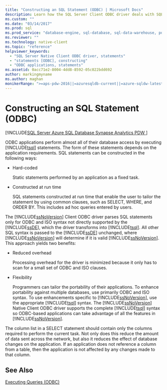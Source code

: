 ```yaml
---
title: "Constructing an SQL Statement (ODBC) | Microsoft Docs"
description: Learn how the SQL Server Client ODBC driver deals with SQL statements, parsing some into Transact-SQL statements and passing others to the database unchanged.
ms.custom: ""
ms.date: "03/14/2017"
ms.prod: sql
ms.prod_service: "database-engine, sql-database, sql-data-warehouse, pdw"
ms.reviewer: ""
ms.technology: native-client
ms.topic: "reference"
helpviewer_keywords: 
  - "SQL Server Native Client ODBC driver, statements"
  - "statements [ODBC], constructing"
  - "ODBC applications, statements"
ms.assetid: 0acc71e2-8004-4dd8-8592-05c022bdd692
author: markingmyname
ms.author: maghan
monikerRange: ">=aps-pdw-2016||=azuresqldb-current||=azure-sqldw-latest||>=sql-server-2016||=sqlallproducts-allversions||>=sql-server-linux-2017||=azuresqldb-mi-current"
---
```

# Constructing an SQL Statement (ODBC)
[!INCLUDE[SQL Server Azure SQL Database Synapse Analytics PDW ](../../includes/applies-to-version/sql-asdb-asdbmi-asdw-pdw.md)]

  ODBC applications perform almost all of their database access by executing [!INCLUDE[tsql](../../includes/tsql-md.md)] statements. The form of these statements depends on the application requirements. SQL statements can be constructed in the following ways:  
  
-   Hard-coded  
  
     Static statements performed by an application as a fixed task.  
  
-   Constructed at run time  
  
     SQL statements constructed at run time that enable the user to tailor the statement by using common clauses, such as SELECT, WHERE, and ORDER BY. This includes ad hoc queries entered by users.  
  
 The [!INCLUDE[ssNoVersion](../../includes/ssnoversion-md.md)] Client ODBC driver parses SQL statements only for ODBC and ISO syntax not directly supported by the [!INCLUDE[ssDE](../../includes/ssde-md.md)], which the driver transforms into [!INCLUDE[tsql](../../includes/tsql-md.md)]. All other SQL syntax is passed to the [!INCLUDE[ssDE](../../includes/ssde-md.md)] unchanged, where [!INCLUDE[ssNoVersion](../../includes/ssnoversion-md.md)] will determine if it is valid [!INCLUDE[ssNoVersion](../../includes/ssnoversion-md.md)]. This approach yields two benefits:  
  
-   Reduced overhead  
  
     Processing overhead for the driver is minimized because it only has to scan for a small set of ODBC and ISO clauses.  
  
-   Flexibility  
  
     Programmers can tailor the portability of their applications. To enhance portability against multiple databases, use primarily ODBC and ISO syntax. To use enhancements specific to [!INCLUDE[ssNoVersion](../../includes/ssnoversion-md.md)], use the appropriate [!INCLUDE[tsql](../../includes/tsql-md.md)] syntax. The [!INCLUDE[ssNoVersion](../../includes/ssnoversion-md.md)] Native Client ODBC driver supports the complete [!INCLUDE[tsql](../../includes/tsql-md.md)] syntax so ODBC-based applications can take advantage of all the features in [!INCLUDE[ssNoVersion](../../includes/ssnoversion-md.md)].  
  
 The column list in a SELECT statement should contain only the columns required to perform the current task. Not only does this reduce the amount of data sent across the network, but also it reduces the effect of database changes on the application. If an application does not reference a column from a table, then the application is not affected by any changes made to that column.  
  
## See Also  
 [Executing Queries &#40;ODBC&#41;](../../relational-databases/native-client-odbc-queries/executing-queries-odbc.md)  
  
  
